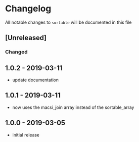# Changelog

All notable changes to `sortable` will be documented in this file

## [Unreleased]
### Changed

## 1.0.2 - 2019-03-11

- update documentation

## 1.0.1 - 2019-03-11

- now uses the macsi_join array instead of the sortable_array

## 1.0.0 - 2019-03-05

- initial release
